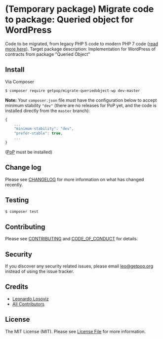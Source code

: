 # (Temporary package) Migrate code to package: Queried object for WordPress

<!--
[![Latest Version on Packagist][ico-version]][link-packagist]
[![Software License][ico-license]](LICENSE.md)
[![Build Status][ico-travis]][link-travis]
[![Coverage Status][ico-scrutinizer]][link-scrutinizer]
[![Quality Score][ico-code-quality]][link-code-quality]
[![Total Downloads][ico-downloads]][link-downloads]
-->

Code to be migrated, from legacy PHP 5 code to modern PHP 7 code ([read more here](https://github.com/leoloso/PoP#codebase-migration)). Target package description:  Implementation for WordPress of contracts from package "Queried Object"


## Install

Via Composer

``` bash
$ composer require getpop/migrate-queriedobject-wp dev-master
```

**Note:** Your `composer.json` file must have the configuration below to accept minimum stability `"dev"` (there are no releases for PoP yet, and the code is installed directly from the `master` branch):

```javascript
{
    ...
    "minimum-stability": "dev",
    "prefer-stable": true,
    ...
}
```

([PoP](https://github.com/leoloso/PoP) must be installed)

<!--
## Usage

``` php
```
-->

## Change log

Please see [CHANGELOG](CHANGELOG.md) for more information on what has changed recently.

## Testing

``` bash
$ composer test
```

## Contributing

Please see [CONTRIBUTING](CONTRIBUTING.md) and [CODE_OF_CONDUCT](CODE_OF_CONDUCT.md) for details.

## Security

If you discover any security related issues, please email leo@getpop.org instead of using the issue tracker.

## Credits

- [Leonardo Losoviz][link-author]
- [All Contributors][link-contributors]

## License

The MIT License (MIT). Please see [License File](LICENSE.md) for more information.

[ico-version]: https://img.shields.io/packagist/v/getpop/queriedobject-wp.svg?style=flat-square
[ico-license]: https://img.shields.io/badge/license-MIT-brightgreen.svg?style=flat-square
[ico-travis]: https://img.shields.io/travis/getpop/queriedobject-wp/master.svg?style=flat-square
[ico-scrutinizer]: https://img.shields.io/scrutinizer/coverage/g/getpop/queriedobject-wp.svg?style=flat-square
[ico-code-quality]: https://img.shields.io/scrutinizer/g/getpop/queriedobject-wp.svg?style=flat-square
[ico-downloads]: https://img.shields.io/packagist/dt/getpop/queriedobject-wp.svg?style=flat-square

[link-packagist]: https://packagist.org/packages/getpop/queriedobject-wp
[link-travis]: https://travis-ci.org/getpop/queriedobject-wp
[link-scrutinizer]: https://scrutinizer-ci.com/g/getpop/queriedobject-wp/code-structure
[link-code-quality]: https://scrutinizer-ci.com/g/getpop/queriedobject-wp
[link-downloads]: https://packagist.org/packages/getpop/queriedobject-wp
[link-author]: https://github.com/leoloso
[link-contributors]: ../../contributors
